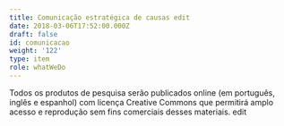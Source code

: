 ```yaml
---
title: Comunicação estratégica de causas edit
date: 2018-03-06T17:52:00.000Z
draft: false
id: comunicacao
weight: '122'
type: item
role: whatWeDo
---
```

Todos os produtos de pesquisa serão publicados online (em português, inglês e espanhol) com licença Creative Commons que permitirá amplo acesso e reprodução sem fins comerciais desses materiais. edit
